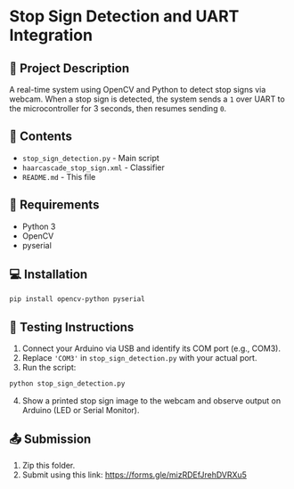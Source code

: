 # Stop Sign Detection and UART Integration

## 🧠 Project Description
A real-time system using OpenCV and Python to detect stop signs via webcam. When a stop sign is detected, the system sends a `1` over UART to the microcontroller for 3 seconds, then resumes sending `0`.

## 📁 Contents
- `stop_sign_detection.py` - Main script
- `haarcascade_stop_sign.xml` - Classifier
- `README.md` - This file

## 🔧 Requirements
- Python 3
- OpenCV
- pyserial

## 💻 Installation
```bash
pip install opencv-python pyserial
```

## 🧪 Testing Instructions
1. Connect your Arduino via USB and identify its COM port (e.g., COM3).
2. Replace `'COM3'` in `stop_sign_detection.py` with your actual port.
3. Run the script:
```bash
python stop_sign_detection.py
```
4. Show a printed stop sign image to the webcam and observe output on Arduino (LED or Serial Monitor).

## 📤 Submission
1. Zip this folder.
2. Submit using this link: https://forms.gle/mizRDEfJrehDVRXu5

